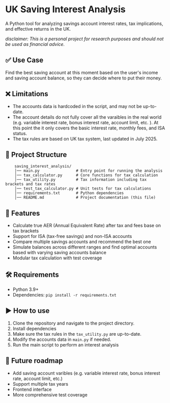 # UK Saving Interest Analysis
A Python tool for analyzing savings account interest rates, tax implications, and effective returns in the UK. 

*disclaimer: This is a personal project for research purposes and should not be used as financial advice.*

## ✅ Use Case
Find the best saving account at this moment based on the user's income and saving account balance, so they can decide where to put their money.

## ❌ Limitations
- The accounts data is hardcoded in the script, and may not be up-to-date. 
- The account details do not fully cover all the varaibles in the real world (e.g. variable interest rate, bonus interest rate, account limit, etc. ). At this point the it only covers the basic interest rate, monthly fees, and ISA status.
- The tax rules are based on UK tax system, last updated in July 2025. 

## 📂 Project Structure
```
    saving_interest_analysis/
    │── main.py                # Entry point for running the analysis  
    │── tax_calculator.py      # Core functions for tax calculation  
    │── tax_utility.py         # Tax information including tax brackets and tax rates  
    │── test_tax_calculator.py # Unit tests for tax calculations  
    │── requirements.txt       # Python dependencies
    │── README.md              # Project documentation (this file)
```
## 🚀 Features
- Calculate true AER (Annual Equivalent Rate) after tax and fees base on tax brackets
- Support for ISA (tax-free savings) and non-ISA accounts
- Compare multiple savings accounts and recommend the best one
- Simulate balances across different ranges and find optimal accounts based with varying saving accounts balance
- Modular tax calculation with test coverage

## 🛠 Requirements
- Python 3.9+
- Dependencies:
```pip install -r requirements.txt```

## ▶️ How to use
1. Clone the repository and navigate to the project directory.
2. Install dependencies
3.  Make sure the tax rules in the ```tax_utility.py``` are up-to-date.
4.  Modify the accounts data in ```main.py``` if needed.
5.  Run the main script to perform an interest analysis

## 📌 Future roadmap
- Add saving account varibles (e.g. variable interest rate, bonus interest rate, account limit, etc.)
- Support multiple tax years
- Frontend interface
- More comprehensive test coverage